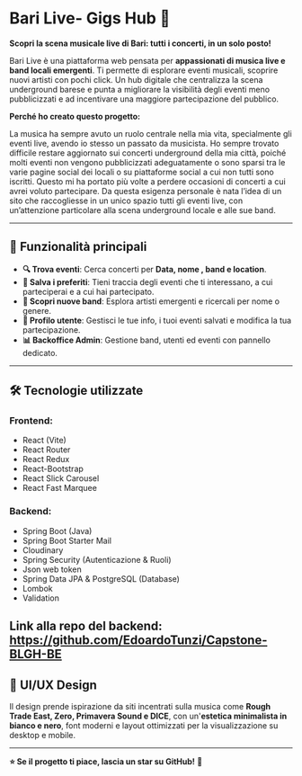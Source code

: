 # Bari Live- Gigs Hub 🎸

**Scopri la scena musicale live di Bari: tutti i concerti, in un solo posto!**

Bari Live è una piattaforma web pensata per **appassionati di musica live e band locali emergenti**. Ti permette di esplorare eventi musicali, scoprire nuovi artisti  con pochi click. Un hub digitale che centralizza la scena underground barese e punta a migliorare la visibilità degli eventi meno pubblicizzati e ad incentivare una maggiore partecipazione del pubblico.

**Perché ho creato questo progetto:**

La musica ha sempre avuto un ruolo centrale nella mia vita, specialmente gli eventi live, avendo io stesso un passato da musicista. Ho sempre trovato difficile restare aggiornato sui concerti underground della mia città, poiché molti eventi non vengono pubblicizzati adeguatamente o sono sparsi tra le varie pagine social dei locali o su piattaforme social a cui non tutti sono iscritti. Questo mi ha portato più volte a perdere occasioni di concerti a cui avrei voluto partecipare.
Da questa esigenza personale è nata l’idea di un sito che raccogliesse in un unico spazio tutti gli eventi live, con un’attenzione particolare alla scena underground locale e alle sue band.

---

## 🚀 Funzionalità principali
- **🔍 Trova eventi**: Cerca concerti per **Data, nome , band e location**.
- **📌 Salva i preferiti**: Tieni traccia degli eventi che ti interessano, a cui parteciperai e a cui hai partecipato.
- **🎤 Scopri nuove band**: Esplora artisti emergenti e ricercali per nome o genere.
- **👥 Profilo utente**: Gestisci le tue info, i tuoi eventi salvati e modifica la tua partecipazione.
- **📊 Backoffice Admin**: Gestione band, utenti ed eventi con pannello dedicato.

---

## 🛠️ Tecnologie utilizzate
### **Frontend:**
- React (Vite)
- React Router
- React Redux
- React-Bootstrap
- React Slick Carousel
- React Fast Marquee

### **Backend:**
- Spring Boot (Java)
- Spring Boot Starter Mail
- Cloudinary
- Spring Security (Autenticazione & Ruoli)
- Json web token
- Spring Data JPA & PostgreSQL (Database)
- Lombok 
- Validation 

Link alla repo del backend: https://github.com/EdoardoTunzi/Capstone-BLGH-BE
---

## 🎨 UI/UX Design
Il design prende ispirazione da siti incentrati sulla musica come **Rough Trade East, Zero, Primavera Sound  e DICE**, con un'**estetica minimalista in bianco e nero**, font moderni e layout ottimizzati per la visualizzazione su desktop e mobile.

---

**⭐ Se il progetto ti piace, lascia un star su GitHub!** 🚀
